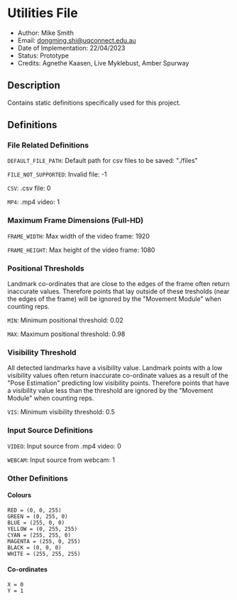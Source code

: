 # Utilities File
- Author: Mike Smith
- Email: dongming.shi@uqconnect.edu.au
- Date of Implementation: 22/04/2023
- Status: Prototype
- Credits: Agnethe Kaasen, Live Myklebust, Amber Spurway

## Description

Contains static definitions specifically used for this project.

## Definitions

### File Related Definitions

`DEFAULT_FILE_PATH`: Default path for csv files to be saved: "./files"

`FILE_NOT_SUPPORTED`: Invalid file: -1

`CSV`: .csv file: 0

`MP4`: .mp4 video: 1

### Maximum Frame Dimensions (Full-HD)

`FRAME_WIDTH`: Max width of the video frame: 1920

`FRAME_HEIGHT`: Max height of the video frame: 1080

### Positional Thresholds

Landmark co-ordinates that are close to the edges of the frame often return inaccurate values. Therefore points that lay outside of these tresholds (near the edges of the frame) will be ignored by the "Movement Module" when counting reps.

`MIN`: Minimum positional threshold: 0.02

`MAX`: Maximum positional threshold: 0.98

### Visibility Threshold

All detected landmarks have a visibility value. Landmark points with a low visibility values often return inaccurate co-ordinate values as a result of the "Pose Estimation" predicting low visibility points. Therefore points that have a visibility value less than the threshold are ignored by the "Movement Module" when counting reps.

`VIS`: Minimum visibility threshold: 0.5

### Input Source Definitions

`VIDEO`: Input source from .mp4 video: 0

`WEBCAM`: Input source from webcam: 1

### Other Definitions

#### Colours

```
RED = (0, 0, 255)
GREEN = (0, 255, 0)
BLUE = (255, 0, 0)
YELLOW = (0, 255, 255)
CYAN = (255, 255, 0)
MAGENTA = (255, 0, 255)
BLACK = (0, 0, 0)
WHITE = (255, 255, 255)
```

#### Co-ordinates
```
X = 0
Y = 1
```
